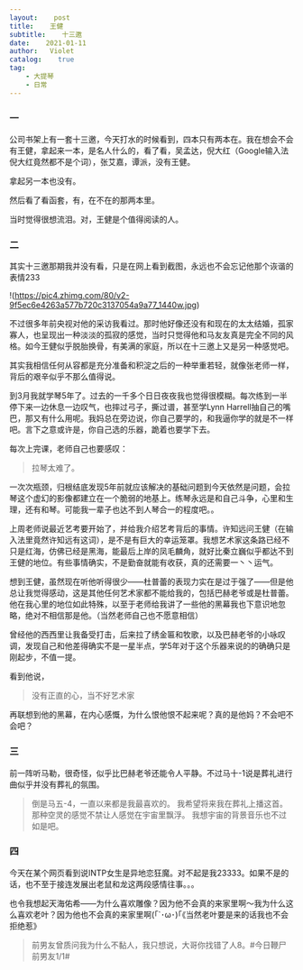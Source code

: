 ```yaml
---
layout:    post
title:    王健
subtitle:    十三邀
date:    2021-01-11
author:   Violet
catalog:    true
tag:
    - 大提琴
    - 日常
---
```

### 一

公司书架上有一套十三邀，今天打水的时候看到，四本只有两本在。我在想会不会有王健，拿起来一本，是名人什么的，看了看，吴孟达，倪大红（Google输入法倪大红竟然都不是个词），张艾嘉，谭派，没有王健。

拿起另一本也没有。

然后看了看函套，有，在不在的那两本里。

当时觉得很想流泪。对，王健是个值得阅读的人。

### 二

其实十三邀那期我并没有看，只是在网上看到截图，永远也不会忘记他那个诙谐的表情233

!(https://pic4.zhimg.com/80/v2-9f5ec6e4263a577b720c3137054a9a77_1440w.jpg)

不过很多年前央视对他的采访我看过。那时他好像还没有和现在的太太结婚，孤家寡人，也呈现出一种淡淡的孤寂的感觉，当时只觉得他和马友友真是完全不同的风格。如今王健似乎脱胎换骨，有美满的家庭，所以在十三邀上又是另一种感觉吧。

其实我相信任何从容都是充分准备和积淀之后的一种举重若轻，就像张老师一样，背后的艰辛似乎不那么值得说。

到3月我就学琴5年了。过去的一千多个日日夜夜我也觉得很模糊。每次练到一半停下来一边休息一边叹气，也摔过弓子，撕过谱，甚至学Lynn Harrell抽自己的嘴巴，那又有什么用呢。我妈总在旁边说，你自己要学的，和我逼你学的就是不一样吧。言下之意或许是，你自己选的乐器，跪着也要学下去。

每次上完课，老师自己也要感叹：
> 拉琴太难了。

一次次瓶颈，归根结底发现5年前就应该解决的基础问题到今天依然是问题，会拉琴这个虚幻的影像都建立在一个脆弱的地基上。练琴永远是和自己斗争，心里和生理，还有和琴。可能我一辈子也达不到人琴合一的程度吧。。

上周老师说最近艺考要开始了，并给我介绍艺考背后的事情。许知远问王健（在输入法里竟然许知远有这词），是不是有巨大的幸运笼罩。我想艺术家这条路已经不只是红海，仿佛已经是黑海，能最后上岸的凤毛麟角，就好比秦立巍似乎都达不到王健的地位。有些事情确实，不是勤奋就能有收获，真的还需要一丶丶运气。

想到王健，虽然现在听他听得很少——杜普蕾的表现力实在是过于强了——但是他总让我觉得感动，这是其他任何艺术家都不能给我的，包括巴赫老爷或是杜普蕾。他在我心里的地位如此特殊，以至于老师给我讲了一些他的黑幕我也下意识地忽略，绝对不相信那是他。（当然老师自己也不愿意相信）

曾经他的西西里让我备受打击，后来拉了绣金匾和牧歌，以及巴赫老爷的小咏叹调，发现自己和他差得确实不是一星半点，学5年对于这个乐器来说的的确确只是刚起步，不值一提。

看到他说，

>没有正直的心，当不好艺术家

再联想到他的黑幕，在内心感慨，为什么恨他恨不起来呢？真的是他妈？不会吧不会吧？

### 三

前一阵听马勒，很奇怪，似乎比巴赫老爷还能令人平静。不过马十-1说是葬礼进行曲似乎并没有葬礼的氛围。

>倒是马五-4，一直以来都是我最喜欢的。
>我希望将来我在葬礼上播这首。
>那种空灵的感觉不禁让人感觉在宇宙里飘浮。
>我想宇宙的背景音乐也不过如是吧。

### 四

今天在某个网页看到说INTP女生是异地恋狂魔。对不起是我23333。如果不是的话，也不至于接连发展出老鼠和龙这两段感情往事。。。

也令我想起天海佑希——为什么喜欢雕像？因为他不会真的来家里啊～我为什么这么喜欢老叶？因为他也不会真的来家里啊(｢`･ω･)｢《当然老叶要是来的话我也不会拒绝惹》

>前男友曾质问我为什么不黏人，我只想说，大哥你找错了人8。#今日鞭尸前男友1/1#
